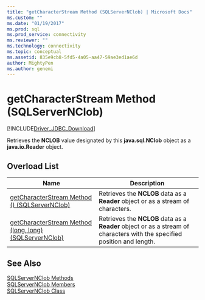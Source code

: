 ```yaml
---
title: "getCharacterStream Method (SQLServerNClob) | Microsoft Docs"
ms.custom: ""
ms.date: "01/19/2017"
ms.prod: sql
ms.prod_service: connectivity
ms.reviewer: ""
ms.technology: connectivity
ms.topic: conceptual
ms.assetid: 835e9cb8-5fd5-4a05-aa47-59ae3ed1ae6d
author: MightyPen
ms.author: genemi
---
```

# getCharacterStream Method (SQLServerNClob)
[!INCLUDE[Driver_JDBC_Download](../../../includes/driver_jdbc_download.md)]

  Retrieves the **NCLOB** value designated by this **java.sql.NClob** object as a **java.io.Reader** object.  
  
## Overload List  
  
|Name|Description|  
|----------|-----------------|  
|[getCharacterStream Method &#40;&#41; &#40;SQLServerNClob&#41;](../../../connect/jdbc/reference/getcharacterstream-method-braces-sqlservernclob.md)|Retrieves the **NCLOB** data as a **Reader** object or as a stream of characters.|  
|[getCharacterStream Method &#40;long, long&#41; &#40;SQLServerNClob&#41;](../../../connect/jdbc/reference/getcharacterstream-method-long-long-sqlservernclob.md)|Retrieves the **NCLOB** data as a **Reader** object or as a stream of characters with the specified position and length.|  
  
## See Also  
 [SQLServerNClob Methods](../../../connect/jdbc/reference/sqlservernclob-methods.md)   
 [SQLServerNClob Members](../../../connect/jdbc/reference/sqlservernclob-members.md)   
 [SQLServerNClob Class](../../../connect/jdbc/reference/sqlservernclob-class.md)  
  
  
